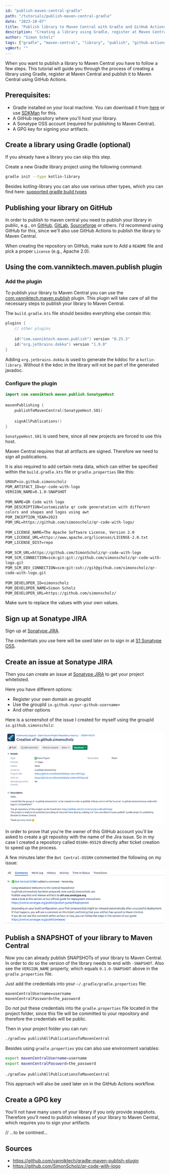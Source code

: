 ```yaml
---
id: "publish-maven-central-gradle"
path: "/tutorials/publish-maven-central-gradle"
date: "2023-10-07"
title: "Publish library to Maven Central with Gradle and GitHub Actions"
description: "Creating a library using Gradle, register at Maven Central and publish it to Maven Central using GitHub Actions"
author: "Simon Scholz"
tags: ["gradle", "maven-central", "library", "publish", "github-actions"]
vgWort: ""
---
```


When you want to publish a library to Maven Central you have to follow a few steps. This tutorial will guide you through the process of creating a library using Gradle, register at Maven Central and publish it to Maven Central using GitHub Actions.

## Prerequisites:

- Gradle installed on your local machine. You can download it from [here](https://gradle.org/install/) or use [SDKMan](https://simonscholz.github.io/tutorials/ubuntu-dev-setup#sdkman) for this.
- A GitHub repository where you'll host your library.
- A Sonatype OSS account (required for publishing to Maven Central).
- A GPG key for signing your artifacts.

## Create a library using Gradle (optional)

If you already have a library you can skip this step.

Create a new Gradle library project using the following command:

```bash
gradle init --type kotlin-library
```

Besides kotling-library you can also use various other types, which you can find here: [supported gradle build types](https://docs.gradle.org/current/userguide/build_init_plugin.html#supported_gradle_build_types)

## Publishing your library on GitHub

In order to publish to maven central you need to publish your library in public, e.g., on [GitHub](https://github.com), [GitLab](https://about.gitlab.com/), [Sourceforge](https://sourceforge.net/) or others.
I'd recommend using GitHub for this, since we'll also use GitHub Actions to publish the library to Maven Central.

When creating the repository on GitHub, make sure to Add a `README` file and pick a proper `License` (e.g., Apache 2.0).

## Using the com.vanniktech.maven.publish plugin

### Add the plugin

To publish your library to Maven Central you can use the [com.vanniktech.maven.publish](https://github.com/vanniktech/gradle-maven-publish-plugin) plugin. This plugin will take care of all the necessary steps to publish your library to Maven Central.

The `build.gradle.kts` file should besides everything else contain this:

```kotlin [build.gradle.kts]
plugins {
    // other plugins

    id("com.vanniktech.maven.publish") version "0.25.3"
    id("org.jetbrains.dokka") version "1.9.0"
}
```

Adding `org.jetbrains.dokka` is used to generate the kddoc for a `kotlin-library`. Without it the kdoc in the library will not be part of the generated javadoc.

### Configure the plugin

```kotlin [build.gradle.kts]
import com.vanniktech.maven.publish.SonatypeHost

mavenPublishing {
    publishToMavenCentral(SonatypeHost.S01)

    signAllPublications()
}
```

`SonatypeHost.S01` is used here, since all new projects are forced to use this host.

Maven Central requires that all artifacts are signed. Therefore we need to sign all publications.

It is also required to add certain meta data, which can either be specified within the `build.gradle.kts` file or `gradle.properties` like this:

```properties [gradle.properties]
GROUP=io.github.simonscholz
POM_ARTIFACT_ID=qr-code-with-logo
VERSION_NAME=0.1.0-SNAPSHOT

POM_NAME=QR Code with logo
POM_DESCRIPTION=Customizable qr code generatation with different colors and shapes and logos using awt
POM_INCEPTION_YEAR=2023
POM_URL=https://github.com/simonscholz/qr-code-with-logo/

POM_LICENSE_NAME=The Apache Software License, Version 2.0
POM_LICENSE_URL=https://www.apache.org/licenses/LICENSE-2.0.txt
POM_LICENSE_DIST=repo

POM_SCM_URL=https://github.com/SimonScholz/qr-code-with-logo
POM_SCM_CONNECTION=scm:git:git://github.com/simonscholz/qr-code-with-logo.git
POM_SCM_DEV_CONNECTION=scm:git:ssh://git@github.com/simonscholz/qr-code-with-logo.git

POM_DEVELOPER_ID=simonscholz
POM_DEVELOPER_NAME=Simon Scholz
POM_DEVELOPER_URL=https://github.com/simonscholz/
```

Make sure to replace the values with your own values.

## Sign up at Sonatype JIRA

Sign up at [Sonatype JIRA](https://issues.sonatype.org/secure/Signup!default.jspa).

The credentials you use here will be used later on to sign in at [S1 Sonatype OSS](https://s01.oss.sonatype.org/).

## Create an issue at Sonatype JIRA

Then you can create an issue at [Sonatype JIRA](https://issues.sonatype.org/secure/CreateIssue.jspa?issuetype=21&pid=10134) to get your project whitelisted.

Here you have different options:

- Register your own domain as groupId
- Use the groupId `io.github.<your-github-username>`
- And other options

Here is a screenshot of the issue I created for myself using the groupId `io.github.simonscholz`:

![Screenshot of the jira issue ](./sonatype-jira-issue.png)

In order to prove that you're the owner of this GitHub account you'll be asked to create a git repositoy with the name of the Jira issue.
So in my case I created a repository called `OSSRH-95529` directly after ticket creation to speed up the process.

A few minutes later the `Bot Central-OSSRH` commented the following on my issue:

![Screenshot of the bot comment in jira issue](./bot-comment-jira-issue.png)

## Publish a SNAPSHOT of your library to Maven Central

Now you can already publish SNAPSHOTs of your library to Maven Central.
In order to do so the version of the library needs to end with `-SNAPSHOT`.
Also see the `VERSION_NAME` property, which equals `0.1.0-SNAPSHOT` above in the `gradle.properties` file. 

Just add the credentials into your `~/.gradle/gradle.properties` file:

```properties [~/.gradle/gradle.properties]
mavenCentralUsername=username
mavenCentralPassword=the_password
```

Do *not* put these credentials into the `gradle.properties` file located in the project folder, since this file will be committed to your repository and therefore the credentials will be public.

Then in your project folder you can run:

```bash
./gradlew publishAllPublicationsToMavenCentral
```

Besides using `gradle.properties` you can also use environment variables:

```bash
export mavenCentralUsername=username
export mavenCentralPassword=the_password

./gradlew publishAllPublicationsToMavenCentral
```

This approach will also be used later on in the GitHub Actions workflow.

## Create a GPG key

You'll not have many users of your library if you only provide snapshots. Therefore you'll need to publish releases of your library to Maven Central, which requires you to sign your artifacts.

// ...to be contined...

## Sources 

- https://github.com/vanniktech/gradle-maven-publish-plugin
- https://github.com/SimonScholz/qr-code-with-logo
